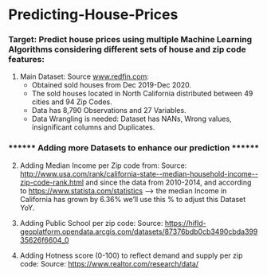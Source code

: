# Predicting-House-Prices

### Target: Predict house prices using multiple Machine Learning Algorithms considering different sets of house and zip code features:

1. Main Dataset: Source www.redfin.com:
    * Obtained sold houses from Dec 2019-Dec 2020.
    * The sold houses located in North California distributed between 49 cities and 94 Zip Codes.
    * Data has 8,790 Observations and 27 Variables.
    * Data Wrangling is needed: Dataset has NANs, Wrong values, insignificant columns and Duplicates.

 ### ****** Adding more Datasets to enhance our prediction ******

2. Adding Median Income per Zip code from:
Source: http://www.usa.com/rank/california-state--median-household-income--zip-code-rank.html and since the data from 2010-2014, and according to https://www.statista.com/statistics --> the median Income in California has grown by 6.36% we’ll use this % to adjust this Dataset YoY.

3. Adding Public School per zip code:
Source: https://hifld-geoplatform.opendata.arcgis.com/datasets/87376bdb0cb3490cbda39935626f6604_0

4. Adding Hotness score (0-100) to reflect demand and supply per zip code:
Source: https://www.realtor.com/research/data/
